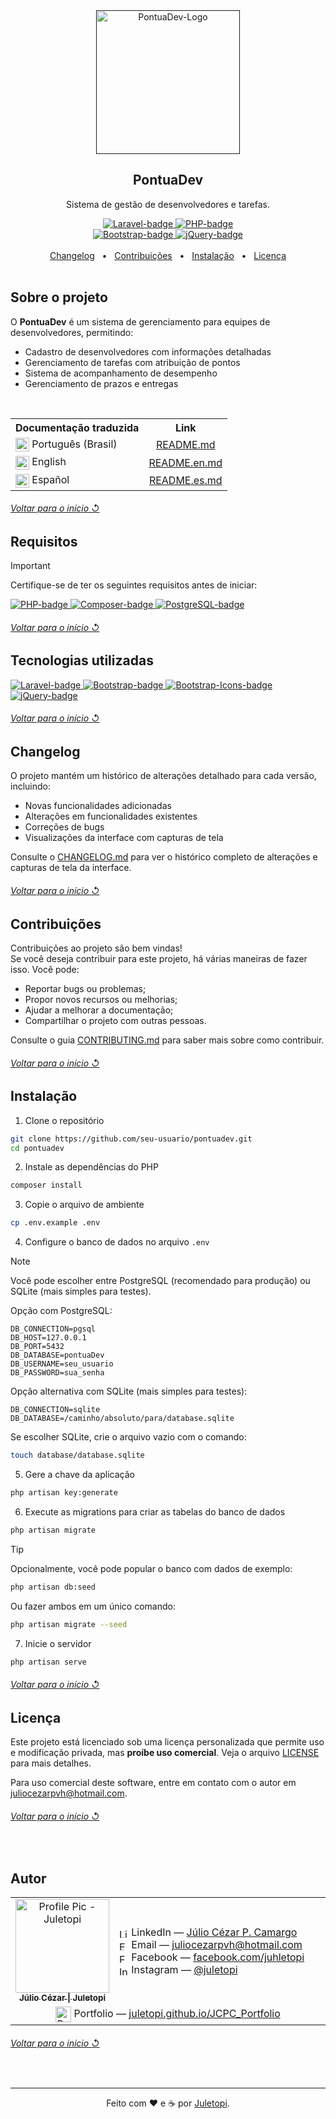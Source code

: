 <!--
References used in this Repository
https://github.com/kyechan99/capsule-render
https://github.com/DenverCoder1/custom-icon-badges
https://github.com/alexandresanlim/Badges4-README.md-Profile
https://shields.io
https://getemoji.com
-->

<!-- PRESENTATION -->

<div align="center">
  <a href="">
    <img src="https://github.com/user-attachments/assets/549a8788-f8d4-42f3-b750-9fff9092a252" alt="PontuaDev-Logo" width="230px" title="Sistema de Gerenciamento de Desenvolvedores">
  </a>
  <h2 align="center">PontuaDev</h2>
  <p align="center">
    Sistema de gestão de desenvolvedores e tarefas.
  </p>
</div>

<div align="center">
  <a href="https://laravel.com/">
    <img src="https://img.shields.io/badge/Made%20with%20framework:-Laravel%2012%20-gray.svg?colorA=EF6161&amp;colorB=FF2D20&amp;style=for-the-badge" alt="Laravel-badge" style="max-width: 100%;">
    </a>
  <a href="https://www.php.net/">
    <img src="https://img.shields.io/badge/Made%20with%20language:-PHP%208.2%20-gray.svg?colorA=8C96C6&amp;colorB=777BB4&amp;style=for-the-badge" alt="PHP-badge" style="max-width: 100%;">
  </a>
</div>

<div align="center">
  <a href="https://getbootstrap.com/">
      <img src="https://img.shields.io/badge/Made%20with%20library:-Bootstrap%204.5%20-gray.svg?colorA=9B7AD5&amp;colorB=7952B3&amp;style=for-the-badge" alt="Bootstrap-badge" style="max-width: 100%;">
  </a>
  <a href="https://jquery.com/">
      <img src="https://img.shields.io/badge/Made%20with%20library:-jQuery%203.5%20-gray.svg?colorA=2B90D9&amp;colorB=0769AD&amp;style=for-the-badge" alt="jQuery-badge" style="max-width: 100%;">
  </a>
</div>

<br>

<div align="center">
  <a href="#changelog">Changelog</a> &#xa0; • &#xa0;
  <a href="#contribuições">Contribuições</a> &#xa0; • &#xa0;
  <a href="#instalação">Instalação</a> &#xa0; • &#xa0;
  <a href="#licença">Licença</a>
</div>

<br>

<!-- ABOUT THE PROJECT -->

## Sobre o projeto

O **PontuaDev** é um sistema de gerenciamento para equipes de desenvolvedores, permitindo:

- Cadastro de desenvolvedores com informações detalhadas
- Gerenciamento de tarefas com atribuição de pontos
- Sistema de acompanhamento de desempenho
- Gerenciamento de prazos e entregas

<br>

<table>
  <tr>
    <th align="center">Documentação traduzida</th>
    <th align="center">Link</th>
  </tr>
  <tr>
    <td>
      <img align="center" src="https://cdn-icons-png.flaticon.com/512/197/197386.png" alt="Português" width="22"/> 
      Português (Brasil)
    </td>
    <td align="center">
      <a href="https://github.com/juletopi/PontuaDev_Project/blob/master/README.md">README.md</a>
    </td>
  </tr>
  <tr>
    <td>
      <img align="center" src="https://cdn-icons-png.flaticon.com/512/197/197374.png" alt="English" width="22"/> 
      English
    </td>
    <td align="center">
      <a href="docs/translations/README.en.md">README.en.md</a>
    </td>
  </tr>
  <tr>
    <td>
      <img align="center" src="https://cdn-icons-png.flaticon.com/512/197/197593.png" alt="Español" width="22"/> 
      Español
    </td>
    <td align="center">
      <a href="docs/translations/README.es.md">README.es.md</a>
    </td>
  </tr>
</table>

<div align="left">
  <h6><a href="#pontuadev"> Voltar para o início ↺</a></h6>
</div>

## Requisitos

> [!IMPORTANT]  
> Certifique-se de ter os seguintes requisitos antes de iniciar:

<a href="https://www.php.net/">
  <img src="https://img.shields.io/badge/PHP-8.2_ou_superior-777BB4?style=for-the-badge&logo=php&logoColor=white" alt="PHP-badge">
</a>
<a href="https://getcomposer.org/">
  <img src="https://img.shields.io/badge/Composer-2.0_ou_superior-885630?style=for-the-badge&logo=composer&logoColor=white" alt="Composer-badge">
</a>
<a href="https://www.postgresql.org/">
  <img src="https://img.shields.io/badge/PostgreSQL-4169E1?style=for-the-badge&logo=postgresql&logoColor=white" alt="PostgreSQL-badge">
</a>

<div align="left">
  <h6><a href="#pontuadev"> Voltar para o início ↺</a></h6>
</div>

## Tecnologias utilizadas

<a href="https://laravel.com/">
  <img src="https://img.shields.io/badge/Laravel-12-FF2D20?style=for-the-badge&logo=laravel&logoColor=white" alt="Laravel-badge">
</a>
<a href="https://getbootstrap.com/">
  <img src="https://img.shields.io/badge/Bootstrap-4.5-7952B3?style=for-the-badge&logo=bootstrap&logoColor=white" alt="Bootstrap-badge">
</a>
<a href="https://icons.getbootstrap.com/">
  <img src="https://img.shields.io/badge/Bootstrap_Icons-1.11-7952B3?style=for-the-badge&logo=bootstrap&logoColor=white" alt="Bootstrap-Icons-badge">
</a>
<a href="https://jquery.com/">
  <img src="https://img.shields.io/badge/jQuery-3.5-0769AD?style=for-the-badge&logo=jquery&logoColor=white" alt="jQuery-badge">
</a>

<div align="left">
  <h6><a href="#pontuadev"> Voltar para o início ↺</a></h6>
</div>

<!-- CHANGELOG -->

## Changelog

O projeto mantém um histórico de alterações detalhado para cada versão, incluindo:

- Novas funcionalidades adicionadas
- Alterações em funcionalidades existentes
- Correções de bugs
- Visualizações da interface com capturas de tela

Consulte o [CHANGELOG.md](CHANGELOG.md) para ver o histórico completo de alterações e capturas de tela da interface.

<div align="left">
  <h6><a href="#pontuadev"> Voltar para o início ↺</a></h6>
</div>

<!-- CONTRIBUTIONS -->

## Contribuições

Contribuições ao projeto são bem vindas! \
Se você deseja contribuir para este projeto, há várias maneiras de fazer isso. Você pode:
- Reportar bugs ou problemas;
- Propor novos recursos ou melhorias;
- Ajudar a melhorar a documentação;
- Compartilhar o projeto com outras pessoas.

Consulte o guia [CONTRIBUTING.md](CONTRIBUTING.md) para saber mais sobre como contribuir.

<div align="left">
  <h6><a href="#pontuadev"> Voltar para o início ↺</a></h6>
</div>

<!-- INSTALLATION -->

## Instalação

1. Clone o repositório
```bash
git clone https://github.com/seu-usuario/pontuadev.git
cd pontuadev
```

2. Instale as dependências do PHP
```bash
composer install
```

3. Copie o arquivo de ambiente
```bash
cp .env.example .env
```

4. Configure o banco de dados no arquivo `.env`

> [!NOTE]  
> Você pode escolher entre PostgreSQL (recomendado para produção) ou SQLite (mais simples para testes).

Opção com PostgreSQL:
```
DB_CONNECTION=pgsql
DB_HOST=127.0.0.1
DB_PORT=5432
DB_DATABASE=pontuaDev
DB_USERNAME=seu_usuario
DB_PASSWORD=sua_senha
```

Opção alternativa com SQLite (mais simples para testes):
```
DB_CONNECTION=sqlite
DB_DATABASE=/caminho/absoluto/para/database.sqlite
```

Se escolher SQLite, crie o arquivo vazio com o comando:
```bash
touch database/database.sqlite
```

5. Gere a chave da aplicação
```bash
php artisan key:generate
```

6. Execute as migrations para criar as tabelas do banco de dados
```bash
php artisan migrate
```

> [!TIP]  
> Opcionalmente, você pode popular o banco com dados de exemplo:
> ```bash
> php artisan db:seed
> ```
> Ou fazer ambos em um único comando:
> ```bash
> php artisan migrate --seed
> ```

7. Inicie o servidor
```bash
php artisan serve
```

<div align="left">
  <h6><a href="#pontuadev"> Voltar para o início ↺</a></h6>
</div>

<!-- LICENSE -->

## Licença

Este projeto está licenciado sob uma licença personalizada que permite uso e modificação privada, mas **proíbe uso comercial**. Veja o arquivo [LICENSE](LICENSE) para mais detalhes.

Para uso comercial deste software, entre em contato com o autor em juliocezarpvh@hotmail.com.

<div align="left">
  <h6><a href="#pontuadev"> Voltar para o início ↺</a></h6>
</div>

<br>

<!-- AUTHOR -->

## Autor

<table>
  <tr>
    <td valign="middle" width="25%">
      <div align="center">  
        <a href="https://github.com/juletopi" title="Perfil no GitHub" aria-label="GitHub - Juletopi">
          <img src="https://avatars.githubusercontent.com/u/76459155?s=400&u=4b9bd87cae92eea4fc154c28eafe226ed034a1d8&v=4" width="150" alt="Profile Pic - Juletopi"/>
          <br>
          <sub><strong>Júlio Cézar | Juletopi</strong></sub>
          <br>
        </a>
      </div>
    </td>
    <td valign="middle" width="75%">
      <ul style="list-style: none; padding-left: 0; margin: 0;">
        <li>
          <img src="https://cdn.jsdelivr.net/gh/devicons/devicon/icons/linkedin/linkedin-original.svg" width="15" alt="LinkedIn" style="vertical-align:middle;">
          LinkedIn — 
          <a href="https://www.linkedin.com/in/julio-cezar-pereira-camargo/" target="_blank" rel="noopener noreferrer" aria-label="LinkedIn - Júlio Cézar P. Camargo">
            Júlio Cézar P. Camargo
          </a>
        </li>
        <li>
          <img src="https://pngimg.com/uploads/email/email_PNG100738.png" width="15" alt="Email" style="vertical-align:middle;">
          Email — 
          <a href="mailto:juliocezarpvh@hotmail.com" aria-label="Send email - juliocezarpvh@hotmail.com">
            juliocezarpvh@hotmail.com
          </a>
        </li>
        <li>
          <img src="https://cdn3.emoji.gg/emojis/2116-facebook.png" width="15" alt="Facebook" style="vertical-align:middle;">
          Facebook — 
          <a href="https://www.facebook.com/juhletopi" target="_blank" rel="noopener noreferrer" aria-label="Facebook - Juhletopi">
            facebook.com/juhletopi
          </a>
        </li>
        <li>
          <img src="https://cdn3.emoji.gg/emojis/6333-instagram.png" width="15" alt="Instagram" style="vertical-align:middle;">
          Instagram — 
          <a href="https://www.instagram.com/juletopi/" target="_blank" rel="noopener noreferrer" aria-label="Instagram - Juletopi">
            @juletopi
          </a>
        </li>
      </ul>
    </td>
  </tr>
  <tr>
    <td colspan="2" align="center">
      <img src="https://juletopi.github.io/JCPC_Portfolio/src/images/initialsLogo.png" width="25" alt="Portfolio" align="center"/>
      Portfolio —
      <a href="https://juletopi.github.io/JCPC_Portfolio/" target="_blank" rel="noopener noreferrer" aria-label="Portfolio - Juletopi">
        juletopi.github.io/JCPC_Portfolio
      </a>
    </td>
  </tr>
</table>

<div align="left">
  <h6><a href="#pontuadev"> Voltar para o início ↺</a></h6>
</div>

<br>

<!-- THANK YOU, GOODBYE -->

----

<div align="center">
  Feito com ❤️ e ☕ por <a href="https://github.com/juletopi"> Juletopi</a>.
</div>
